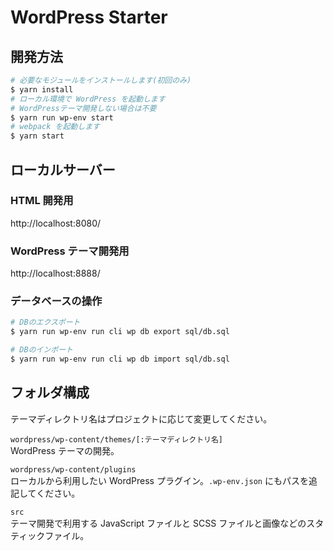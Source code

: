 # WordPress Starter

## 開発方法

```sh
# 必要なモジュールをインストールします(初回のみ)
$ yarn install
# ローカル環境で WordPress を起動します
# WordPressテーマ開発しない場合は不要
$ yarn run wp-env start
# webpack を起動します
$ yarn start
```

## ローカルサーバー

### HTML 開発用

http://localhost:8080/

### WordPress テーマ開発用

http://localhost:8888/

### データベースの操作

```sh
# DBのエクスポート
$ yarn run wp-env run cli wp db export sql/db.sql

# DBのインポート
$ yarn run wp-env run cli wp db import sql/db.sql
```

## フォルダ構成

テーマディレクトリ名はプロジェクトに応じて変更してください。

`wordpress/wp-content/themes/[:テーマディレクトリ名]`  
WordPress テーマの開発。

`wordpress/wp-content/plugins`  
ローカルから利用したい WordPress プラグイン。`.wp-env.json` にもパスを追記してください。

`src`  
テーマ開発で利用する JavaScript ファイルと SCSS ファイルと画像などのスタティックファイル。
